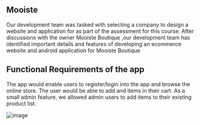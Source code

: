  Mooiste
--------------------------
Our development team was tasked with selecting a company to design a website and application for as part of the assessment for this course. After discussions with the owner Mooiste Boutique ,our development team has identified important details and features of developing an ecommerce website and android application for Mooiste Boutique

Functional Requirements of the app
------------------------------
The app would enable users to register/login into the app and browse the online store. The user would be able to add and items in their cart. As a small admin feature, we allowed admin users to add items to their existing product list.

![image](https://github.com/Mckyle-Singh/Mooiste-App/assets/80856342/a585c469-620f-4e7e-94a9-c40809cedc51)
